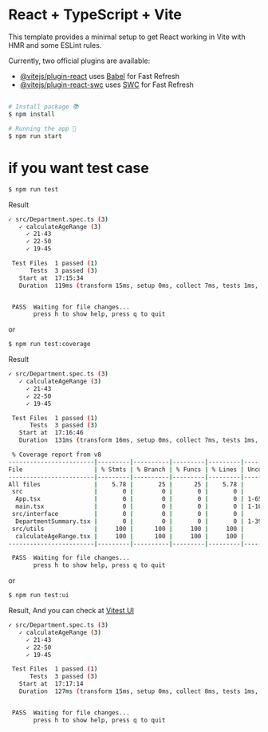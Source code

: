 # React + TypeScript + Vite

This template provides a minimal setup to get React working in Vite with HMR and some ESLint rules.

Currently, two official plugins are available:

- [@vitejs/plugin-react](https://github.com/vitejs/vite-plugin-react/blob/main/packages/plugin-react/README.md) uses [Babel](https://babeljs.io/) for Fast Refresh
- [@vitejs/plugin-react-swc](https://github.com/vitejs/vite-plugin-react-swc) uses [SWC](https://swc.rs/) for Fast Refresh

##
```bash
# Install package 📚
$ npm install
```
```bash
# Running the app 🚀
$ npm run start
```
##
# if you want test case
```bash
$ npm run test
```
Result
```bash
✓ src/Department.spec.ts (3)
   ✓ calculateAgeRange (3)
     ✓ 21-43
     ✓ 22-50
     ✓ 19-45

 Test Files  1 passed (1)
      Tests  3 passed (3)
   Start at  17:15:34
   Duration  119ms (transform 15ms, setup 0ms, collect 7ms, tests 1ms, environment 0ms, prepare 39ms)


 PASS  Waiting for file changes...
       press h to show help, press q to quit
```
or
```bash
$ npm run test:coverage
```
Result
```bash
✓ src/Department.spec.ts (3)
   ✓ calculateAgeRange (3)
     ✓ 21-43
     ✓ 22-50
     ✓ 19-45

 Test Files  1 passed (1)
      Tests  3 passed (3)
   Start at  17:16:46
   Duration  131ms (transform 16ms, setup 0ms, collect 7ms, tests 1ms, environment 0ms, prepare 47ms)

 % Coverage report from v8
------------------------|---------|----------|---------|---------|-------------------
File                    | % Stmts | % Branch | % Funcs | % Lines | Uncovered Line #s 
------------------------|---------|----------|---------|---------|-------------------
All files               |    5.78 |       25 |      25 |    5.78 |                   
 src                    |       0 |        0 |       0 |       0 |                   
  App.tsx               |       0 |        0 |       0 |       0 | 1-65              
  main.tsx              |       0 |        0 |       0 |       0 | 1-10              
 src/interface          |       0 |        0 |       0 |       0 |                   
  DepartmentSummary.tsx |       0 |        0 |       0 |       0 | 1-39              
 src/utils              |     100 |      100 |     100 |     100 |                   
  calculateAgeRange.tsx |     100 |      100 |     100 |     100 |                   
------------------------|---------|----------|---------|---------|-------------------

 PASS  Waiting for file changes...
       press h to show help, press q to quit
```
or
```bash
$ npm run test:ui
```
Result, And you can check at [Vitest UI](http://127.0.0.1:51204/__vitest__/#/)
```bash
✓ src/Department.spec.ts (3)
   ✓ calculateAgeRange (3)
     ✓ 21-43
     ✓ 22-50
     ✓ 19-45

 Test Files  1 passed (1)
      Tests  3 passed (3)
   Start at  17:17:14
   Duration  127ms (transform 15ms, setup 0ms, collect 8ms, tests 1ms, environment 0ms, prepare 38ms)


 PASS  Waiting for file changes...
       press h to show help, press q to quit
```
